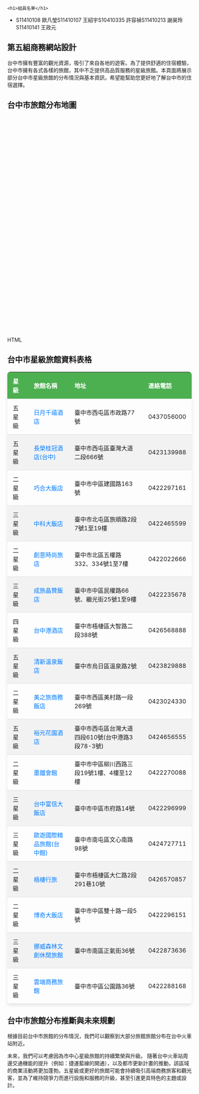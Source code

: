 <!DOCTYPE html>
<html>
<head>
  <title>第五組商務網站設計</title>
  <link rel="stylesheet" href="https://unpkg.com/leaflet@1.7.1/dist/leaflet.css" />
  <style>
    #mapid { height: 400px; width: 100%; } /* 調整地圖寬度以適應頁面 */
    .landmark-icon {
      border-radius: 50%;
      width: 30px;
      height: 30px;
      display: flex;
      justify-content: center;
      align-items: center;
      color: white;
      font-size: 14px;
      border: 2px solid black;
    }
    .five-star { background-color: gold; color: black; }
    .four-star { background-color: purple; }
    .three-star { background-color: blue; }
    .two-star { background-color: gray; }
  </style>
</head>
<body>
    
	<h1>組員名單</h1>
  <ul>
    <li>S11410108 歐凡瑩S11410107 王紹宇S10410335 許容禎S11410213 謝昊玲S11410141 王政元</li>
  </ul>
  <h2>第五組商務網站設計</h2>

  <p>台中市擁有豐富的觀光資源，吸引了來自各地的遊客。為了提供舒適的住宿體驗，台中市擁有各式各樣的旅館，其中不乏提供高品質服務的星級旅館。本頁面將展示部分台中市星級旅館的分布情況與基本資訊，希望能幫助您更好地了解台中市的住宿選擇。</p>

  <h2>台中市旅館分布地圖</h2>
  <div id="mapid"></div>
HTML

<!DOCTYPE html>
<html>
<head>
  <title>第五組商務網站設計</title>
  <link rel="stylesheet" href="https://unpkg.com/leaflet@1.7.1/dist/leaflet.css" />
  <style>
    #mapid { height: 600px; width: 100%; }
    .landmark-icon {
      border-radius: 50%;
      width: 30px;
      height: 30px;
      display: flex;
      justify-content: center;
      align-items: center;
      color: white;
      font-size: 14px;
      border: 2px solid black;
    }
    .five-star { background-color: gold; color: black; }
    .four-star { background-color: purple; }
    .three-star { background-color: blue; }
    .two-star { background-color: gray; }

    h2 {
      text-align: center;
      color: #333;
      margin-bottom: 20px;
    }

    table {
      width: 100%;
      border-collapse: collapse;
      margin-top: 20px;
      box-shadow: 0 4px 8px rgba(0, 0, 0, 0.1);
      border-radius: 8px;
      overflow: hidden;
      font-size: 16px;
    }

    thead {
      background-color: #4CAF50; /* Green header */
      color: white;
      font-weight: bold;
    }

    th, td {
      padding: 12px 15px;
      text-align: left;
      border-bottom: 1px solid #ddd;
    }

    tbody tr:nth-child(even) {
      background-color: #f2f2f2;
    }

    tbody tr:hover {
      background-color: #e0f7fa;
    }

    td a {
      color: #007bff;
      text-decoration: none;
      transition: color 0.3s ease;
    }

    td a:hover {
      color: #0056b3;
      text-decoration: underline;
    }
  </style>
</head>
<body>

  <h2>台中市星級旅館資料表格</h2>
  <table>
    <thead>
      <tr>
        <th>星級</th>
        <th>旅館名稱</th>
        <th>地址</th>
        <th>連絡電話</th>
      </tr>
    </thead>
    <tbody id="hotel-table-body">
      <tr>
        <td>五星級</td>
        <td><a href="https://www.millenniumhotels.com/zh-tw/taichung/millennium-hotel-taichung/" target="_blank">日月千禧酒店</a></td>
        <td>臺中市西屯區市政路77號</td>
        <td>0437056000</td>
      </tr>
      <tr>
        <td>五星級</td>
        <td><a href="https://taichung.evergreen-hotels.com/tw/index.aspx" target="_blank">長榮桂冠酒店(台中)</a></td>
        <td>臺中市西屯區臺灣大道二段666號</td>
        <td>0423139988</td>
      </tr>
      <tr>
        <td>二星級</td>
        <td><a href="https://www.viphotel.com.tw/portfolio/chance-hotel/" target="_blank">巧合大飯店</a></td>
        <td>臺中市中區建國路163號</td>
        <td>0422297161</td>
      </tr>
      <tr>
        <td>三星級</td>
        <td><a href="https://www.zkhotel.com.tw/" target="_blank">中科大飯店</a></td>
        <td>臺中市北屯區旅順路2段7號1至19樓</td>
        <td>0422465599</td>
      </tr>
      <tr>
        <td>二星級</td>
        <td><a href="https://gorates-hotel.com/web/summary/58" target="_blank">創意時尚旅店</a></td>
        <td>臺中市北區五權路332、334號1至7樓</td>
        <td>0422022666</td>
      </tr>
      <tr>
        <td>三星級</td>
        <td><a href="http://www.parkcthotel.com/" target="_blank">成旅晶贊飯店</a></td>
        <td>臺中市中區民權路66號、繼光街25號1至9樓</td>
        <td>0422235678</td>
      </tr>
      <tr>
        <td>四星級</td>
        <td><a href="https://tchhotel.com/" target="_blank">台中港酒店</a></td>
        <td>臺中市梧棲區大智路二段388號</td>
        <td>0426568888</td>
      </tr>
      <tr>
        <td>五星級</td>
        <td><a href="https://www.freshfields.com.tw/" target="_blank">清新溫泉飯店</a></td>
        <td>臺中市烏日區溫泉路2號</td>
        <td>0423829888</td>
      </tr>
      <tr>
        <td>二星級</td>
        <td><a href="http://www.meijourneyhotel.com/" target="_blank">美之旅商務飯店</a></td>
        <td>臺中市西區美村路一段269號</td>
        <td>0423024330</td>
      </tr>
      <tr>
        <td>五星級</td>
        <td><a href="https://www.windsortaiwan.com/tw" target="_blank">裕元花園酒店</a></td>
        <td>臺中市西屯區台灣大道四段610號(台中港路3段78-3號)</td>
        <td>0424656555</td>
      </tr>
      <tr>
        <td>二星級</td>
        <td><a href="https://www.taiwantravelmap.com/hotel/1074-ch-index.html" target="_blank">墨鐵會館</a></td>
        <td>臺中市中區柳川西路三段19號1樓、4樓至12樓</td>
        <td>0422270088</td>
      </tr>
      <tr>
        <td>三星級</td>
        <td><a href="https://www.fushin-hotel.com.tw/taichung/tw/about/" target="_blank">台中富信大飯店</a></td>
        <td>臺中市中區市府路14號</td>
        <td>0422296999</td>
      </tr>
      <tr>
        <td>三星級</td>
        <td><a href="https://www.allurmotel.com/room.php?cid=8" target="_blank">歐遊國際精品旅館(台中館)</a></td>
        <td>臺中市南屯區文心南路98號</td>
        <td>0424727711</td>
      </tr>
      <tr>
        <td>二星級</td>
        <td><a href="https://www.ourseahotel.com/" target="_blank">梧棲行旅</a></td>
        <td>臺中市梧棲區大仁路2段291巷10號</td>
        <td>0426570857</td>
      </tr>
      <tr>
        <td>二星級</td>
        <td><a href="https://www.viphotel.com.tw/portfolio/palmer-hotel/" target="_blank">博奇大飯店</a></td>
        <td>臺中市中區雙十路一段5號</td>
        <td>0422296151</td>
      </tr>
      <tr>
        <td>三星級</td>
        <td><a href="http://taichung.villa-group.com.tw/" target="_blank">挪威森林文創休閒旅館</a></td>
        <td>臺中市南區正氣街36號</td>
        <td>0422873636</td>
      </tr>
      <tr>
        <td>三星級</td>
        <td><a href="http://tc.cloud-hotel.com.tw/zh-tw" target="_blank">雲端商務旅館</a></td>
        <td>臺中市中區公園路36號</td>
        <td>0422288168</td>
      </tr>
    </tbody>
  </table>

  <h2>台中市旅館分布推斷與未來規劃</h2>
  <p>根據目前台中市旅館的分布情況，我們可以觀察到大部分旅館旅館分布在台中火車站附近。</p>
  <p>未來，我們可以考慮因為市中心星級旅館的持續繁榮與升級。 隨著台中火車站周邊交通機能的提升（例如：捷運藍線的開通），以及都市更新計畫的推動，該區域的商業活動將更加蓬勃。五星級或更好的旅館可能會持續吸引高端商務旅客和觀光客，並為了維持競爭力而進行設施和服務的升級，甚至引進更具特色的主題或設計。</p>

  <script src="https://unpkg.com/leaflet@1.7.1/dist/leaflet.js"></script>
  <script>
    var mymap = L.map('mapid').setView([24.15, 120.65], 12); // 設定地圖中心和縮放

    L.tileLayer('https://{s}.tile.openstreetmap.org/{z}/{x}/{y}.png', {
      attribution: '&copy; <a href="https://www.openstreetmap.org/">OpenStreetMap</a> contributors'
    }).addTo(mymap);

    // 旅館資料陣列 (包含星級)
    var hotels = [
      { name: '台中日月千禧酒店', star: 5, lat: 24.1567302, lng: 120.6394838 },
      { name: '長榮桂冠酒店(台中)', star: 5, lat: 24.1589291, lng: 120.6545249 },
      { name: '巧合大飯店', star: 2, lat: 24.1382495, lng: 120.6827453 },
      { name: '中科大飯店', star: 3, lat: 24.1748009, lng: 120.6834606 },
      { name: '創意時尚旅店', star: 2, lat: 24.1521818, lng: 120.6778114 },
      { name: '成旅晶贊飯店', star: 3, lat: 24.1375375, lng: 120.680427 },
      { name: '台中港酒店', star: 4, lat: 24.2602639, lng: 120.5311567 },
      { name: '清新溫泉飯店', star: 5, lat: 24.1422381, lng: 120.6096036 },
      { name: '美之旅商務飯店', star: 2, lat: 24.1479955, lng: 120.6594073 },
      { name: '裕元花園酒店', star: 5, lat: 24.1799274, lng: 120.621489 },
      { name: '墨鐵會館', star: 2, lat: 24.1428135, lng: 120.6742112 },
      { name: '台中富信大飯店', star: 3, lat: 24.1391338, lng: 120.6772541 },
      { name: '歐遊國際精品旅館(台中館)', star: 3, lat: 24.1349799, lng: 120.6443397 },
      { name: '台中金典酒店', star: 5, lat: 24.1560646, lng: 120.6604982 },
      { name: '梧棲行旅', star: 2, lat: 24.2623909, lng: 120.5331495 },
      { name: '博奇大飯店', star: 2, lat: 24.1404251, lng: 120.683092 },
      { name: '挪威森林文創休閒旅館', star: 3, lat: 24.1300544, lng: 120.6797755 },
      { name: '雲端商務旅館', star: 3, lat: 24.1459917, lng: 120.677806 }
    ];

    hotels.forEach(function(hotel) {
      var starClass = '';
      if (hotel.star === 5) {
        starClass = 'five-star';
      } else if (hotel.star === 4) {
        starClass = 'four-star';
      } else if (hotel.star === 3) {
        starClass = 'three-star';
      } else if (hotel.star === 2) {
        starClass = 'two-star';
      }

      var icon = L.divIcon({
        className: 'landmark-icon ' + starClass,
        html: hotel.star // 顯示星級
      });

      L.marker([hotel.lat, hotel.lng], { icon: icon })
        .addTo(mymap)
        .bindPopup(`<strong>${hotel.name}</strong><br>星級：${hotel.star} 星`);
    });
  </script>

</body>
</html>
